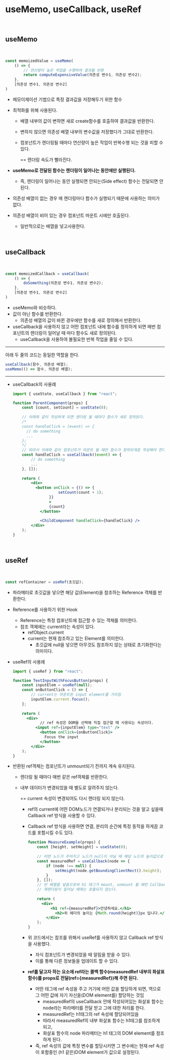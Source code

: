 # useMemo, useCallback, useRef

<br>

## useMemo

<br>

```jsx
const memoizedValue = useMemo(
	() => {
        // 연산량이 높은 작업을 수행하여 결과를 반환
        return computeExpensiveValue(의존성 변수1, 의존성 변수2);
    },
    [의존성 변수1, 의존성 변수2]
)
```

- 메모이제이션 기법으로 특정 결과값을 저장해두기 위한 함수

- 최적화를 위해 사용된다.

  - 배열 내부의 값이 변하면 새로 create함수를 호출하여 결과값을 반환한다.

  - 변하지 않으면 의존성 배열 내부의 변수값을 저장했다가 그대로 반환한다.

  - 컴포넌트가 렌더링될 때마다 연산량이 높은 작업이 반복수행 되는 것을 피할 수 있다.

    == 렌더링 속도가 빨라진다.

- **useMemo로 전달된 함수는 렌더링이 일어나는 동안에만 실행된다.**

  - 즉, 렌더링이 일어나는 동안 실행되면 안되는(Side effect) 함수는 전달되면 안된다.

- 의존성 배열이 없는 경우 매 렌더링마다 함수가 실행되기 때문에 사용하는 의미가 없다.

- 의존성 배열이 비어 있는 경우 컴포넌트 마운트 시에만 호출된다.

  - 일반적으로는 배열을 넣고사용한다.

<br>

## useCallback

<br>

```jsx
const memoizedCallback = useCallback(
	() => {
        doSomething(의존성 변수1, 의존성 변수2);
    },
    [의존성 변수1, 의존성 변수2]
)
```
- useMemo와 비슷하다.
- 값이 아닌 함수를 반환한다.
  - 의존성 배열의 값이 바뀐 경우에만 함수를 새로 정의해서 반환한다.
- useCallback을 사용하지 않고 어떤 컴포넌트 내에 함수를 정의하게 되면 매번 컴포넌트의 렌더링이 일어날 때 마다 함수도 새로 정의된다.
  - useCallback을 사용하여 불필요한 반복 작업을 줄일 수 있다.

---

아래 두 줄의 코드는 동일한 역할을 한다.

```jsx
useCallback(함수, 의존성 배열);
useMemo(() => 함수, 의존성 배열);
```

---

- useCallback의 사용례

  ```jsx
  import { useState, useCallback } from "react";
  
  function ParentComponent(props) {
      const [count, setCount] = useState(0);
      
      // 아래와 같이 작성하게 되면 렌더링 될 때마다 함수가 새로 정의된다.
      /*
      const handleClick = (event) => {
      	// do something
      	...
      };
      */
      // 따라서 아래와 같이 컴포넌트가 마운트 될 때만 함수가 정의되게끔 작성해야 한다.
      const handleClick = useCallback((event) => {
          // do something
          ...
      }, []);
      
      return (
          <div>
          	<button onClick = {() => {
                      setCount(count + 1);
                  }}
                  >
                  {count}
              </button>
              
              <ChildComponent handleClick={handleClick} />
          </div>
      );
  }
  ```

<br>

## useRef

<br>

```jsx
const refContainer = useRef(초깃값);
```

- 파라메터로 초깃값을 넣으면 해당 값(Element)을 참조하는 Reference 객체를 반환한다.

- Reference를 사용하기 위한 Hook

  - Reference는 특정 컴포넌트에 접근할 수 있는 객체를 의미한다.
  - 참조 객체에는 current라는 속성이 있다.
    - refObject.current
    - current는 현재 참조하고 있는 Element를 의미한다.
      - 초깃값에 null을 넣으면 아무것도 참조하지 않는 상태로 초기화한다는 의미이다.

- useRef의 사용례

  ```jsx
  import { useRef } from "react";
  
  function TextInputWithFocusButton(props) {
      const inputElem = useRef(null);
      const onButtonClick = () => {
          // current는 마운트된 input element를 가리킴
          inputElem.current.focus();
      };
      
      return (
      	<div>
              // ref 속성은 DOM을 선택해 직접 접근할 때 사용되는 속성이다.
          	<input ref={inputElem} type="text" />
              <button onClick={onButtonClick}>
              	Focus the input
              </button>
          </div>
      );
  }
  ```

- 반환된 ref객체는 컴포넌트가 unmount되기 전까지 계속 유지된다.

  - 렌더링 될 때마다 매번 같은 ref객체를 반환한다.

  - 내부 데이터가 변경되었을 때 별도로 알려주지 않는다.

    == current 속성이 변경되어도 다시 렌더링 되지 않는다.

    - ref의 current에 어떤 DOM노드가 연결되거나 분리되는 것을 알고 싶을때 Callback ref 방식을 사용할 수 있다.

    - Callback ref 방식을 사용하면 연결, 분리의 순간에 특정 동작을 하게끔 코드를 포함시킬 수도 있다.

      ```jsx
      function MeasureExample(props) {
          const [height, setHeight] = useState(0);
          
          // 어떤 노드가 주어지고 노드가 null이 아닐 때 해당 노드의 높이값으로 height를 설정함
          const measuredRef = useCallback(node => {
              if (node !== null) {
                  setHeight(node.getBoundingClientRect().height);
              }
          }, []);
          // 빈 배열을 넣음으로써 h1 태그가 mount, unmount 될 때만 Callback 함수가 호출된다.
          // 재렌더링이 일어날 때에는 호출되지 않는다.
          
          return (
          	<div>
              	<h1 ref={measuredRef}>안녕하세요.</h1>
                  <h2>위 헤더의 높이는 {Math.round(height)}px 입니다.</h2>
              </div>
          );
      }
      ```

    - 위 코드에서는 참조를 위해서 useRef를 사용하지 않고 Callback ref 방식을 사용했다.

      - 자식 컴포넌트가 변경되었을 때 알림을 받을 수 있다.
      - 이를 통해 다른 정보들을 업데이트 할 수 있다.
    
    - **ref를 달고자 하는 요소에 ref라는 콜백 함수(measuredRef 내부의 화살표 함수)를 props로 전달(ref={measuredRef})해 주면 된다.**
    
      - 어떤 태그에 ref 속성을 주고 거기에 어떤 값을 할당하게 되면, 역으로 그 어떤 값에 자기 자신을(DOM element를) 할당하는 것임
        - measuredRef의 useCallback 안에 작성되어있는 화살표 함수는 node라는 파라메터를 전달 받고 그에 대한 처리를 한다.
        - measuredRef는 h1태그의 ref 속성에 할당되어있음
        - 따라서 measuredRef의 내부 화살표 함수는 h1태그를 참조하게 되고,
        - 화살표 함수의 node 파라메터는 h1 태그의 DOM element를 참조하게 된다.
      - 즉, ref 속성의 값에 특정 변수를 할당시키면 그 변수에는 현재 ref 속성이 포함중인 (h1 같은)DOM element가 값으로 설정된다.